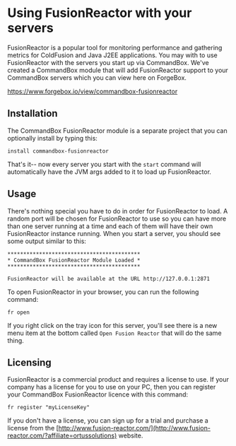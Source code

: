 # Using FusionReactor with your servers
FusionReactor is a popular tool for monitoring performance and gathering metrics for ColdFusion and Java J2EE applications.  You may with to use FusionReactor with the servers you start up via CommandBox.  We've created a CommandBox module that will add FusionReactor support to your CommandBox servers which you can view here on ForgeBox.

https://www.forgebox.io/view/commandbox-fusionreactor

## Installation

The CommandBox FusionReactor module is a separate project that you can optionally install by typing this:
```
install commandbox-fusionreactor
```

That's it-- now every server you start with the `start` command will automatically have the JVM args added to it to load up FusionReactor.  

## Usage 

There's nothing special you have to do in order for FusionReactor to load.  A random port will be chosen  for FusionReactor to use so you can have more than one server running at a time and each of them will have their own FusionReactor instance running.   When you start a server, you should see some output similar to this:

```
******************************************
* CommandBox FusionReactor Module Loaded *
******************************************

FusionReactor will be available at the URL http://127.0.0.1:2871
```

To open FusionReactor in your browser, you can run the following command:
```
fr open
```
If you right click on the tray icon for this server, you'll see there is a new menu item at the bottom called `Open Fusion Reactor` that will do the same thing.

## Licensing
FusionReactor is a commercial product and requires a license to use.  If your company has a license for you to use on your PC, then you can register your CommandBox FusionReactor licence with this command:
```
fr register "myLicenseKey"
```
If you don't have a license, you can sign up for a trial and purchase a license from the [http://www.fusion-reactor.com/](http://www.fusion-reactor.com/?affiliate=ortussolutions) website.


